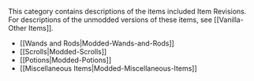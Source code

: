 
This category contains descriptions of the items included Item Revisions. For descriptions of the unmodded versions of these items, see [[Vanilla-Other Items]].

- [[Wands and Rods|Modded-Wands-and-Rods]]
- [[Scrolls|Modded-Scrolls]]
- [[Potions|Modded-Potions]]
- [[Miscellaneous Items|Modded-Miscellaneous-Items]]


